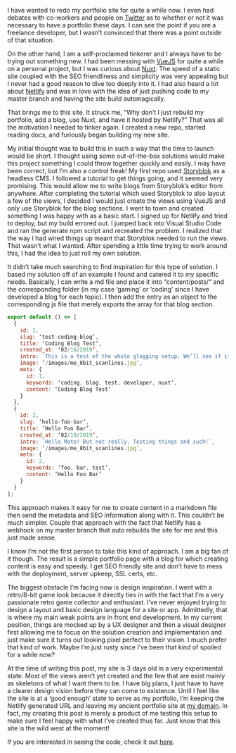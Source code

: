 I have wanted to redo my portfolio site for quite a while now. I even had debates with co-workers and people on <a href="https://twitter.com/JGDigitalJedi/status/1093866037454479360" target="_blank">Twitter</a> as to whether or not it was necessary to have a portfolio these days. I can see the point if you are a freelance developer, but I wasn’t convinced that there was a point outside of that situation.

On the other hand, I am a self-proclaimed tinkerer and I always have to be trying out something new. I had been messing with <a href="https://vuejs.org/" target="_blank">VueJS</a> for quite a while on a personal project, but I was curious about <a href="https://nuxtjs.org/" target="_blank">Nuxt</a>. The speed of a static site coupled with the SEO friendliness and simplicity was very appealing but I never had a good reason to dive too deeply into it. I had also heard a lot about <a href="https://www.netlify.com/" target="_blank">Netlify</a> and was in love with the idea of just pushing code to my master branch and having the site build automagically.

That brings me to this site. It struck me, “Why don’t I just rebuild my portfolio, add a blog, use Nuxt, and have it hosted by Netlify?” That was all the motivation I needed to tinker again. I created a new repo, started reading docs, and furiously began building my new site.

My initial thought was to build this in such a way that the time to launch would be short. I thought using some out-of-the-box solutions would make this project something I could throw together quickly and easily. I may have been correct, but I’m also a control freak! My first repo used <a href="https://www.storyblok.com/" target="_blank">Storyblok</a> as a headless CMS. I followed a tutorial to get things going, and it seemed very promising. This would allow me to write blogs from Storyblok’s editor from anywhere. After completing the tutorial which used Storyblok to also layout a few of the views, I decided I would just create the views using VueJS and only use Storyblok for the blog sections. I went to town and created something I was happy with as a basic start. I signed up for Netlify and tried to deploy, but my build errored out. I jumped back into Visual Studio Code and ran the generate npm script and recreated the problem. I realized that the way I had wired things up meant that Storyblok needed to run the views. That wasn’t what I wanted. After spending a little time trying to work around this, I had the idea to just roll my own solution.

It didn’t take much searching to find inspiration for this type of solution. I based my solution off of an example I found and catered it to my specific needs. Basically, I can write a md file and place it into “content/posts/“ and the corresponding folder (in my case ‘gaming’ or ‘coding’ since I have developed a blog for each topic). I then add the entry as an object to the corresponding js file that merely exports the array for that blog section.

```javascript
export default () => [
  {
    id: 1,
    slug: ‘test-coding-blog’,
    title: ‘Coding Blog Test’,
    created_at: ‘02/18/2019’,
    intro: `This is a test of the whole glogging setup. We’ll see if it works!`,
    image: ‘/images/me_8bit_scanlines.jpg’,
    meta: {
      id: 1,
      keywords: ‘coding, blog, test, developer, nuxt’,
      content: ‘Coding Blog Test’
    }
  },
  {
    id: 2,
    slug: ‘hello-foo-bar’,
    title: ‘Hello Foo Bar’,
    created_at: ‘02/19/2019’,
    intro: `Hello Moto! But not really. Testing things and such!`,
    image: ‘/images/me_8bit_scanlines.jpg’,
    meta: {
      id: 2,
      keywords: ‘foo, bar, test’,
      content: ‘Hello Foo Bar’
    }
  }
];
```

This approach makes it easy for me to create content in a markdown file then send the metadata and SEO information along with it. This couldn’t be much simpler. Couple that approach with the fact that Netlify has a webhook on my master branch that auto rebuilds the site for me and this just made sense.

I know I’m not the first person to take this kind of approach. I am a big fan of it though. The result is a simple portfolio page with a blog for which creating content is easy and speedy. I get SEO friendly site and don’t have to mess with the deployment, server upkeep, SSL certs, etc.

The biggest obstacle I’m facing now is design inspiration. I went with a retro/8-bit game look because it directly ties in with the fact that I’m a very passionate retro game collector and enthusiast. I’ve never enjoyed trying to design a layout and basic design language for a site or app. Admittedly, that is where my main weak points are in front end development. In my current position, things are mocked up by a UX designer and then a visual designer first allowing me to focus on the solution creation and implementation and just make sure it turns out looking pixel perfect to their vision. I much prefer that kind of work. Maybe I’m just rusty since I’ve been that kind of spoiled for a while now?

At the time of writing this post, my site is 3 days old in a very experimental state. Most of the views aren’t yet created and the few that are exist mainly as skeletons of what I want them to be. I have big plans, I just have to have a clearer design vision before they can come to existence. Until I feel like the site is at a ‘good enough’ state to serve as my portfolio, I’m keeping the Netlify generated URL and leaving my ancient portfolio site at [my domain](https://joeyg.me). In fact, my creating this post is merely a product of me testing this setup to make sure I feel happy with what I’ve created thus far. Just know that this site is the wild west at the moment!

If you are interested in seeing the code, check it out <a href="https://github.com/jgdigitaljedi/portAndBlog" target="_blank">here</a>.